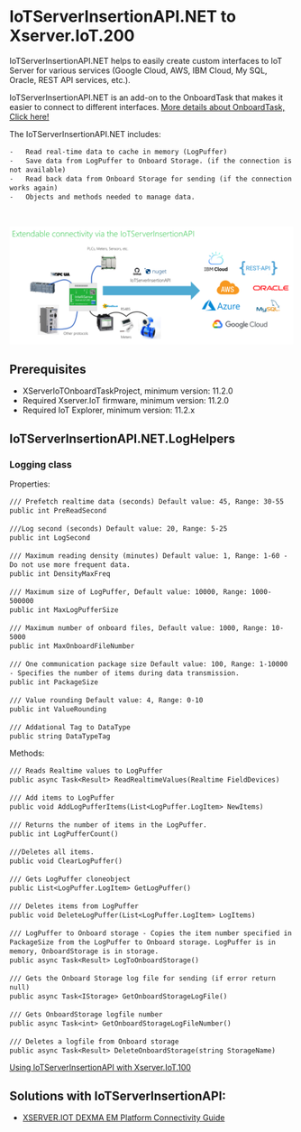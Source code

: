 # IoTServerInsertionAPI.NET to Xserver.IoT.200

IoTServerInsertionAPI.NET helps to easily create custom interfaces to IoT Server for various services (Google Cloud, AWS, IBM Cloud, My SQL, Oracle, REST API services, etc.).<br>

IoTServerInsertionAPI.NET is an add-on to the OnboardTask that makes it easier to connect to different interfaces. [More details about OnboardTask, Click here!](https://github.com/IntelliSenseIoT/XserverIoTOnboardTask.NET/blob/main/OnboardTask%20Architecture%20Overview.md)<br>

The IoTServerInsertionAPI.NET includes:<br>

    -	Read real-time data to cache in memory (LogPuffer)
    -	Save data from LogPuffer to Onboard Storage. (if the connection is not available)
    -	Read back data from Onboard Storage for sending (if the connection works again)
    -	Objects and methods needed to manage data.
<br>

![](/images/IoTServerInsertionAPI.png)

## Prerequisites

- XServerIoTOnboardTaskProject, minimum version: 11.2.0
- Required Xserver.IoT firmware, minimum version: 11.2.0
- Required IoT Explorer, minimum version: 11.2.x

## IoTServerInsertionAPI.NET.LogHelpers

### Logging class

Properties:

    /// Prefetch realtime data (seconds) Default value: 45, Range: 30-55
    public int PreReadSecond

    ///Log second (seconds) Default value: 20, Range: 5-25
    public int LogSecond

    /// Maximum reading density (minutes) Default value: 1, Range: 1-60 - Do not use more frequent data.
    public int DensityMaxFreq

    /// Maximum size of LogPuffer, Default value: 10000, Range: 1000-500000
    public int MaxLogPufferSize
    
    /// Maximum number of onboard files, Default value: 1000, Range: 10-5000
    public int MaxOnboardFileNumber

    /// One communication package size Default value: 100, Range: 1-10000 - Specifies the number of items during data transmission.
    public int PackageSize

    /// Value rounding Default value: 4, Range: 0-10
    public int ValueRounding

    /// Addational Tag to DataType
    public string DataTypeTag
    
Methods:

    /// Reads Realtime values to LogPuffer
    public async Task<Result> ReadRealtimeValues(Realtime FieldDevices)

    /// Add items to LogPuffer    
    public void AddLogPufferItems(List<LogPuffer.LogItem> NewItems)

    /// Returns the number of items in the LogPuffer.
    public int LogPufferCount()

    ///Deletes all items.
    public void ClearLogPuffer()

    /// Gets LogPuffer cloneobject
    public List<LogPuffer.LogItem> GetLogPuffer()

    /// Deletes items from LogPuffer  
    public void DeleteLogPuffer(List<LogPuffer.LogItem> LogItems)

    /// LogPuffer to Onboard storage - Copies the item number specified in PackageSize from the LogPuffer to Onboard storage. LogPuffer is in memory, OnboardStorage is in storage.
    public async Task<Result> LogToOnboardStorage()

    /// Gets the Onboard Storage log file for sending (if error return null)  
    public async Task<IStorage> GetOnboardStorageLogFile()

    /// Gets OnboardStorage logfile number  
    public async Task<int> GetOnboardStorageLogFileNumber()

    /// Deletes a logfile from Onboard storage   
    public async Task<Result> DeleteOnboardStorage(string StorageName)

[Using IoTServerInsertionAPI with Xserver.IoT.100](https://github.com/IntelliSenseIoT/XserverIoTOnboardTask.github.io/blob/master/IoTServerInsertionAPI.md)

## Solutions with IoTServerInsertionAPI:

- [XSERVER.IOT DEXMA EM Platform Connectivity Guide](https://1drv.ms/b/s!AguHARCrYGJQghYI5IXXuLxc5kfy?e=4maIbk)

